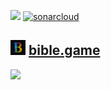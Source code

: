 <a><img src="https://github.com/jrsmth/waffle-bot/actions/workflows/main.yaml/badge.svg"></a>
<a>[![sonarcloud](https://sonarcloud.io/api/project_badges/measure?project=jrsmth_waffle-bot&metric=alert_status)](https://sonarcloud.io/summary/new_code?id=jrsmth_waffle-bot)</a>
<!--<a><img src="./documentation/coverage/coverage.svg"></a>-->
<!-- FixMe ^^ -->

## <img src="./public/icon.png" width="24" alt="Logo"> [bible.game](https://bible.game)

![](https://github.com/bible-game/webapp/blob/develop/public/bible-game.gif)
